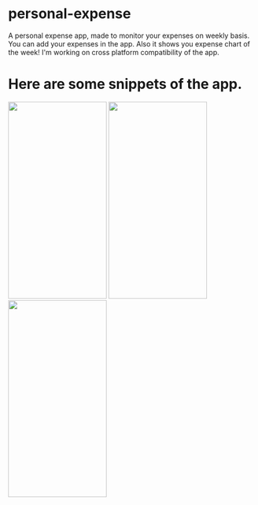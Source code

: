# personal-expense
A personal expense app, made to monitor your expenses on weekly basis. You can add your expenses in the app. Also it shows you expense chart of the week!
I'm working on cross platform compatibility of the app.

# Here are some snippets of the app.
<img src="https://cdn.discordapp.com/attachments/774850827105206282/867624729580929034/unknown.png" data-canonical-src="hhttps://cdn.discordapp.com/attachments/774850827105206282/867624729580929034/unknown.png" width="200" height="400" />

<img src="https://cdn.discordapp.com/attachments/774850827105206282/867624791459889172/unknown.png" data-canonical-src="https://cdn.discordapp.com/attachments/774850827105206282/867624791459889172/unknown.png" width="200" height="400" />

<img src="https://media.discordapp.net/attachments/774850827105206282/867624984104534026/unknown.png" data-canonical-src="https://media.discordapp.net/attachments/774850827105206282/867624984104534026/unknown.png" width="200" height="400" />
